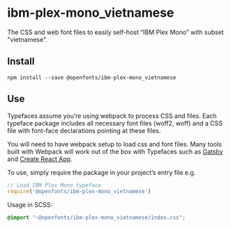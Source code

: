 
# ibm-plex-mono_vietnamese

The CSS and web font files to easily self-host “IBM Plex Mono” with subset "vietnamese".

## Install

`npm install --save @openfonts/ibm-plex-mono_vietnamese`

## Use

Typefaces assume you’re using webpack to process CSS and files. Each typeface
package includes all necessary font files (woff2, woff) and a CSS file with
font-face declarations pointing at these files.

You will need to have webpack setup to load css and font files. Many tools built
with Webpack will work out of the box with Typefaces such as [Gatsby](https://github.com/gatsbyjs/gatsby)
and [Create React App](https://github.com/facebookincubator/create-react-app).

To use, simply require the package in your project’s entry file e.g.

```javascript
// Load IBM Plex Mono typeface
require('@openfonts/ibm-plex-mono_vietnamese')
```

Usage in SCSS:
```scss
@import "~@openfonts/ibm-plex-mono_vietnamese/index.css";
```
